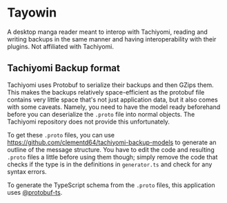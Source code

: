 # Tayowin

A desktop manga reader meant to interop with Tachiyomi, reading and writing backups in the same manner and having interoperability with their plugins. Not affiliated with Tachiyomi.

## Tachiyomi Backup format

Tachiyomi uses Protobuf to serialize their backups and then GZips them. This makes the backups relatively space-efficient as the protobuf file contains very little space that's not just application data, but it also comes with some caveats. Namely, you need to have the model ready beforehand before you can deserialize the `.proto` file into normal objects. The Tachiyomi repository does not provide this unfortunately.

To get these `.proto` files, you can use https://github.com/clementd64/tachiyomi-backup-models to generate an outline of the message structure. You have to edit the code and resulting `.proto` files a little before using them though; simply remove the code that checks if the type is in the definitions in `generator.ts` and check for any syntax errors.

To generate the TypeScript schema from the `.proto` files, this application uses [@protobuf-ts](https://github.com/timostamm/protobuf-ts).

